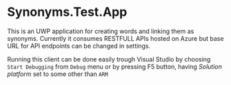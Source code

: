 # Synonyms.Test.App

This is an UWP application for creating words and linking them as synonyms.
Currently it consumes RESTFULL APIs hosted on Azure but base URL for API endpoints can be changed in settings.

Running this client can be done easily trough Visual Studio by choosing `Start Debugging` from `Debug` menu or by pressing F5 button, having *Solution platform* set to some other than `ARM`